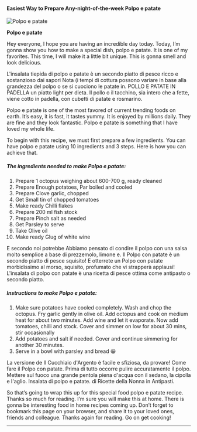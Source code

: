             

#### Easiest Way to Prepare Any-night-of-the-week Polpo e patate

![Polpo e patate](https://img-global.cpcdn.com/recipes/579bf4380cc54818/751x532cq70/polpo-e-patate-recipe-main-photo.jpg)

**Polpo e patate**

Hey everyone, I hope you are having an incredible day today. Today, I’m gonna show you how to make a special dish, polpo e patate. It is one of my favorites. This time, I will make it a little bit unique. This is gonna smell and look delicious.

L'insalata tiepida di polpo e patate è un secondo piatto di pesce ricco e sostanzioso dai sapori Nota (i tempi di cottura possono variare in base alla grandezza del polpo o se si cuociono le patate in. POLLO E PATATE IN PADELLA un piatto light per dieta. Il pollo o il tacchino, sia intero che a fette, viene cotto in padella, con cubetti di patate e rosmarino.

Polpo e patate is one of the most favored of current trending foods on earth. It’s easy, it is fast, it tastes yummy. It is enjoyed by millions daily. They are fine and they look fantastic. Polpo e patate is something that I have loved my whole life.

To begin with this recipe, we must first prepare a few ingredients. You can have polpo e patate using 10 ingredients and 3 steps. Here is how you can achieve that.

##### The ingredients needed to make Polpo e patate:

1.  Prepare 1 octopus weighing about 600-700 g, ready cleaned
2.  Prepare Enough potatoes, Par boiled and cooled
3.  Prepare Clove garlic, chopped
4.  Get Small tin of chopped tomatoes
5.  Make ready Chilli flakes
6.  Prepare 200 ml fish stock
7.  Prepare Pinch salt as needed
8.  Get Parsley to serve
9.  Take Olive oil
10.  Make ready Glug of white wine

E secondo noi potrebbe Abbiamo pensato di condire il polpo con una salsa molto semplice a base di prezzemolo, limone e. Il Polpo con patate è un secondo piatto di pesce squisito! E otterrete un Polpo con patate morbidissimo al morso, squisito, profumato che vi strapperà applausi! L'insalata di polpo con patate è una ricetta di pesce ottima come antipasto o secondo piatto.

##### Instructions to make Polpo e patate:

1.  Make sure potatoes have cooled completely. Wash and chop the octopus. Fry garlic gently in olive oil. Add octopus and cook on medium heat for about two minutes. Add wine and let it evaporate. Now add tomatoes, chilli and stock. Cover and simmer on low for about 30 mins, stir occasionally
2.  Add potatoes and salt if needed. Cover and continue simmering for another 30 minutes.
3.  Serve in a bowl with parsley and bread 😀

La versione de Il Cucchiaio d'Argento è facile e sfiziosa, da provare! Come fare il Polpo con patate. Prima di tutto occorre pulire accuratamente il polpo. Mettere sul fuoco una grande pentola piena d'acqua con il sedano, la cipolla e l'aglio. Insalata di polpo e patate. di Ricette della Nonna in Antipasti.

So that’s going to wrap this up for this special food polpo e patate recipe. Thanks so much for reading. I’m sure you will make this at home. There is gonna be interesting food in home recipes coming up. Don’t forget to bookmark this page on your browser, and share it to your loved ones, friends and colleague. Thanks again for reading. Go on get cooking!

* * *